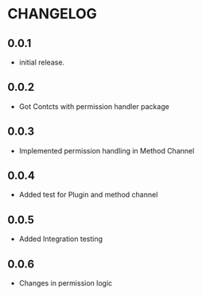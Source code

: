 # CHANGELOG

## 0.0.1

* initial release.

## 0.0.2

* Got Contcts with permission handler package

## 0.0.3

* Implemented permission handling in Method Channel

## 0.0.4

* Added test for Plugin and method channel

## 0.0.5

* Added Integration testing

## 0.0.6

* Changes in permission logic
